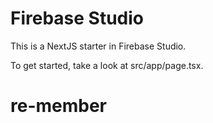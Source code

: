 # Firebase Studio

This is a NextJS starter in Firebase Studio.

To get started, take a look at src/app/page.tsx.
# re-member
